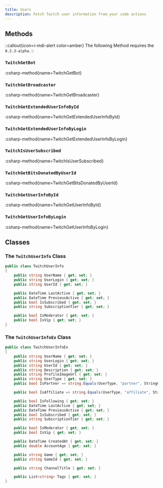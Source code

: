 ```yaml
---
title: Users
description: Fetch Twitch user information from your code actions
---
```


## Methods

::callout{icon=i-mdi-alert color=amber}
The following Method requires the `0.2.3-alpha`.
::
### `TwitchGetBot`
:csharp-method{name=TwitchGetBot}

### `TwitchGetBroadcaster`
:csharp-method{name=TwitchGetBroadcaster}

### `TwitchGetExtendedUserInfoById`
:csharp-method{name=TwitchGetExtendedUserInfoById}

### `TwitchGetExtendedUserInfoByLogin`
:csharp-method{name=TwitchGetExtendedUserInfoByLogin}

### `TwitchIsUserSubscribed`
:csharp-method{name=TwitchIsUserSubscribed}

### `TwitchGetBitsDonatedByUserId`
:csharp-method{name=TwitchGetBitsDonatedByUserId}

### `TwitchGetUserInfoById`
:csharp-method{name=TwitchGetUserInfoById}

### `TwitchGetUserInfoByLogin`
:csharp-method{name=TwitchGetUserInfoByLogin}

## Classes
### The `TwitchUserInfo` Class
```cs
public class TwitchUserInfo
{
    public string UserName { get; set; }
    public string UserLogin { get; set; }
    public string UserId { get; set; }

    public DateTime LastActive { get; set; }
    public DateTime PreviousActive { get; set; }
    public bool IsSubscribed { get; set; }
    public string SubscriptionTier { get; set; }

    public bool IsModerator { get; set; }
    public bool IsVip { get; set; }
}
```

### The `TwitchUserInfoEx` Class
```cs
public class TwitchUserInfoEx
{
    public string UserName { get; set; }
    public string UserLogin { get; set; }
    public string UserId { get; set; }
    public string Description { get; set; }
    public string ProfileImageUrl { get; set; }
    public string UserType { get; set; }
    public bool IsPartner => string.Equals(UserType, "partner", StringComparison.OrdinalIgnoreCase);

    public bool IsAffiliate => string.Equals(UserType, "affiliate", StringComparison.OrdinalIgnoreCase);

    public bool IsFollowing { get; set; }
    public DateTime LastActive { get; set; }
    public DateTime PreviousActive { get; set; }
    public bool IsSubscribed { get; set; }
    public string SubscriptionTier { get; set; }

    public bool IsModerator { get; set; }
    public bool IsVip { get; set; }

    public DateTime CreatedAt { get; set; }
    public double AccountAge { get; set; }

    public string Game { get; set; }
    public string GameId { get; set; }

    public string ChannelTitle { get; set; }

    public List<string> Tags { get; set; }
}
```

